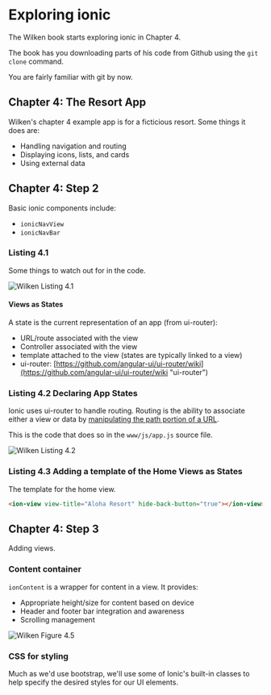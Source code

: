 # Exploring ionic

The Wilken book starts exploring ionic in Chapter 4.

The book has you downloading parts of his code from Github using the `git clone` command.

You are fairly familiar with git by now.

## Chapter 4: The Resort App

Wilken's chapter 4 example app is for a ficticious resort. Some things it does are:

* Handling navigation and routing
* Displaying icons, lists, and cards
* Using external data

## Chapter 4: Step 2

Basic ionic components include:

* `ionicNavView`
* `ionicNavBar`

### Listing 4.1

Some things to watch out for in the code.

![Wilken Listing 4.1](http://i39.photobucket.com/albums/e188/ahuimanu/Listing4-1_zpsofxp9nt2.png "Wilken Listing 4.1")

#### Views as States

A state is the current representation of an app (from ui-router):

* URL/route associated with the view
* Controller associated with the view
* template attached to the view (states are typically linked to a view)
* ui-router: [https://github.com/angular-ui/ui-router/wiki](https://github.com/angular-ui/ui-router/wiki "ui-router")

### Listing 4.2 Declaring App States

Ionic uses ui-router to handle routing. Routing is the ability to associate either a view or data by [manipulating the path portion of a URL](https://doepud.co.uk/blog/anatomy-of-a-url "Anatomy of a URL").

This is the code that does so in the `www/js/app.js` source file.

![Wilken Listing 4.2](http://i39.photobucket.com/albums/e188/ahuimanu/Listing4-2_zpsx8bvgfs6.png "Wilken Listing 4.2")

### Listing 4.3 Adding a template of the Home Views as States

The template for the home view.

```html
<ion-view view-title="Aloha Resort" hide-back-button="true"></ion-view>
```
## Chapter 4: Step 3

Adding views.

### Content container

`ionContent` is a wrapper for content in a view. It provides:

* Appropriate height/size for content based on device
* Header and footer bar integration and awareness
* Scrolling management

![Wilken Figure 4.5](http://i39.photobucket.com/albums/e188/ahuimanu/Figure4-5_zps8zgvujcm.png "Wilken Figure 4.5")

### CSS for styling

Much as we'd use bootstrap, we'll use some of Ionic's built-in classes to help specify the desired styles for our UI elements.

